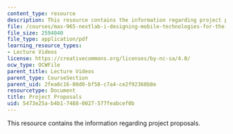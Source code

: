 ```yaml
---
content_type: resource
description: This resource contains the information regarding project proposals.
file: /courses/mas-965-nextlab-i-designing-mobile-technologies-for-the-next-billion-users-fall-2008/5473e25ab4b174880027577feabcef0b_MITMAS_965F08_Lec02_projt.pdf
file_size: 2594040
file_type: application/pdf
learning_resource_types:
- Lecture Videos
license: https://creativecommons.org/licenses/by-nc-sa/4.0/
ocw_type: OCWFile
parent_title: Lecture Videos
parent_type: CourseSection
parent_uid: 2fea8c16-00d0-bf58-c7a4-ce2f92360b8e
resourcetype: Document
title: Project Proposals
uid: 5473e25a-b4b1-7488-0027-577feabcef0b
---
```

This resource contains the information regarding project proposals.